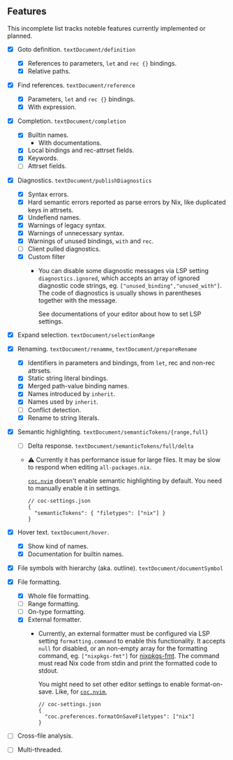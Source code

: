 ## Features

This incomplete list tracks noteble features currently implemented or planned.

- [x] Goto definition. `textDocument/definition`
  - [x] References to parameters, `let` and `rec {}` bindings.
  - [x] Relative paths.
- [x] Find references. `textDocument/reference`
  - [x] Parameters, `let` and `rec {}` bindings.
  - [x] With expression.
- [x] Completion. `textDocument/completion`
  - [x] Builtin names.
    - With documentations.
  - [x] Local bindings and rec-attrset fields.
  - [x] Keywords.
  - [ ] Attrset fields.
- [x] Diagnostics. `textDocument/publishDiagnostics`
  - [x] Syntax errors. 
  - [x] Hard semantic errors reported as parse errors by Nix, like duplicated keys in attrsets.
  - [x] Undefiend names.
  - [x] Warnings of legacy syntax.
  - [x] Warnings of unnecessary syntax.
  - [x] Warnings of unused bindings, `with` and `rec`.
  - [ ] Client pulled diagnostics.
  - [x] Custom filter
    - You can disable some diagnostic messages via LSP setting `diagnostics.ignored`,
      which accepts an array of ignored diagnostic code strings,
      eg. `["unused_binding","unused_with"]`.
      The code of diagnostics is usually shows in parentheses together with the message.

      See documentations of your editor about how to set LSP settings.

- [x] Expand selection. `textDocument/selectionRange`
- [x] Renaming. `textDocument/renamme`, `textDocument/prepareRename`
  - [x] Identifiers in parameters and bindings, from `let`, rec and non-rec attrsets.
  - [x] Static string literal bindings.
  - [x] Merged path-value binding names.
  - [x] Names introduced by `inherit`.
  - [x] Names used by `inherit`.
  - [ ] Conflict detection.
  - [x] Rename to string literals.
- [x] Semantic highlighting. `textDocument/semanticTokens/{range,full}`
  - [ ] Delta response. `textDocument/semanticTokens/full/delta`
  - :warning: Currently it has performance issue for large files.
    It may be slow to respond when editing `all-packages.nix`.

    [`coc.nvim`] doesn't enable semantic highlighting by default.
    You need to manually enable it in settings.
    ```jsonc
    // coc-settings.json
    {
      "semanticTokens": { "filetypes": ["nix"] }
    }
    ```

- [x] Hover text. `textDocument/hover`.
  - [x] Show kind of names.
  - [x] Documentation for builtin names.
- [x] File symbols with hierarchy (aka. outline). `textDocument/documentSymbol`

- [x] File formatting.
  - [x] Whole file formatting.
  - [ ] Range formatting.
  - [ ] On-type formatting.
  - [x] External formatter.
    - Currently, an external formatter must be configured via LSP setting
      `formatting.command` to enable this functionality.
      It accepts `null` for disabled, or an non-empty array for the formatting command,
      eg. `["nixpkgs-fmt"]` for [nixpkgs-fmt].
      The command must read Nix code from stdin and print the formatted code to stdout.

      [nixpkgs-fmt]: https://github.com/nix-community/nixpkgs-fmt

      You might need to set other editor settings to enable format-on-save.
      Like, for [`coc.nvim`],
      ```jsonc
      // coc-settings.json
      {
        "coc.preferences.formatOnSaveFiletypes": ["nix"]
      }
      ```

- [ ] Cross-file analysis.
- [ ] Multi-threaded.

[`coc.nvim`]: https://github.com/neoclide/coc.nvim
